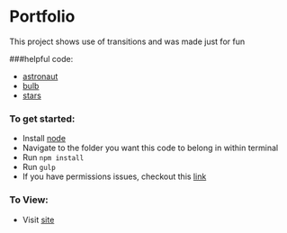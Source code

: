 # Portfolio

This project shows use of transitions and was made just for fun

###helpful code:
-   [astronaut](https://codepen.io/idur/pen/qEBZPE)
-   [bulb](https://css-tricks.com/css-animation-tricks/)
-   [stars](http://jsfiddle.net/UHgF8/5/)

### To get started:
-   Install [node](https://nodejs.org/en/)
-   Navigate to the folder you want this code to belong in within terminal
-   Run `npm install`
-   Run `gulp`
-   If you have permissions issues, checkout this [link](https://stackoverflow.com/questions/50258901/cannot-find-module-gulp-sass)

### To View:
- Visit [site](https://headieh.github.io/construction/)
